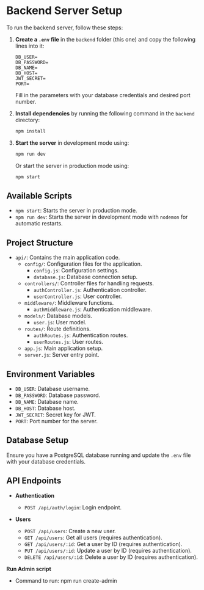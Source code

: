 # Backend Server Setup

To run the backend server, follow these steps:

1. **Create a `.env` file** in the `backend` folder (this one) and copy the following lines into it:

    ```env
    DB_USER=
    DB_PASSWORD=
    DB_NAME=
    DB_HOST=
    JWT_SECRET=
    PORT=
    ```

    Fill in the parameters with your database credentials and desired port number.

2. **Install dependencies** by running the following command in the `backend` directory:

    ```sh
    npm install
    ```

3. **Start the server** in development mode using:

    ```sh
    npm run dev
    ```

    Or start the server in production mode using:

    ```sh
    npm start
    ```

## Available Scripts

- `npm start`: Starts the server in production mode.
- `npm run dev`: Starts the server in development mode with `nodemon` for automatic restarts.

## Project Structure

- `api/`: Contains the main application code.
  - `config/`: Configuration files for the application.
    - `config.js`: Configuration settings.
    - `database.js`: Database connection setup.
  - `controllers/`: Controller files for handling requests.
    - `authController.js`: Authentication controller.
    - `userController.js`: User controller.
  - `middleware/`: Middleware functions.
    - `authMiddleware.js`: Authentication middleware.
  - `models/`: Database models.
    - `user.js`: User model.
  - `routes/`: Route definitions.
    - `authRoutes.js`: Authentication routes.
    - `userRoutes.js`: User routes.
  - `app.js`: Main application setup.
  - `server.js`: Server entry point.

## Environment Variables

- `DB_USER`: Database username.
- `DB_PASSWORD`: Database password.
- `DB_NAME`: Database name.
- `DB_HOST`: Database host.
- `JWT_SECRET`: Secret key for JWT.
- `PORT`: Port number for the server.

## Database Setup

Ensure you have a PostgreSQL database running and update the `.env` file with your database credentials.

## API Endpoints

- **Authentication**
  - `POST /api/auth/login`: Login endpoint.

- **Users**
  - `POST /api/users`: Create a new user.
  - `GET /api/users`: Get all users (requires authentication).
  - `GET /api/users/:id`: Get a user by ID (requires authentication).
  - `PUT /api/users/:id`: Update a user by ID (requires authentication).
  - `DELETE /api/users/:id`: Delete a user by ID (requires authentication).

**Run Admin script**
- Command to run: npm run create-admin
